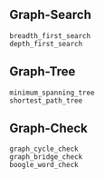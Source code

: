 ## Graph-Search

```@docs
breadth_first_search
depth_first_search
```

## Graph-Tree

```@docs
minimum_spanning_tree
shortest_path_tree
```

## Graph-Check

```@docs
graph_cycle_check
graph_bridge_check
boogle_word_check
```